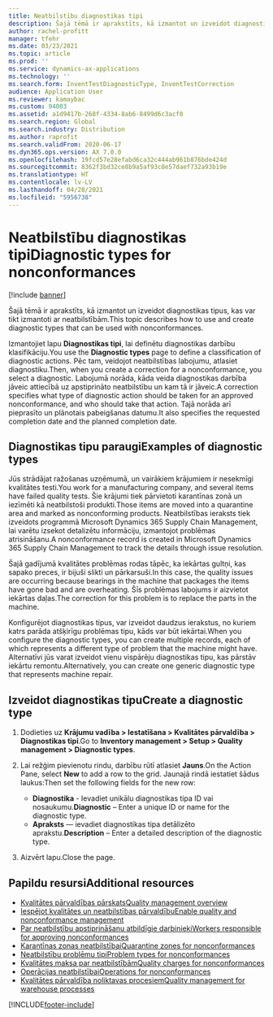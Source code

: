 ```yaml
---
title: Neatbilstību diagnostikas tipi
description: Šajā tēmā ir aprakstīts, kā izmantot un izveidot diagnostikas tipus, kas var tikt izmantoti ar neatbilstībām.
author: rachel-profitt
manager: tfehr
ms.date: 03/23/2021
ms.topic: article
ms.prod: ''
ms.service: dynamics-ax-applications
ms.technology: ''
ms.search.form: InventTestDiagnosticType, InventTestCorrection
audience: Application User
ms.reviewer: kamaybac
ms.custom: 94003
ms.assetid: a1d9417b-268f-4334-8ab6-8499d6c3acf0
ms.search.region: Global
ms.search.industry: Distribution
ms.author: raprofit
ms.search.validFrom: 2020-06-17
ms.dyn365.ops.version: AX 7.0.0
ms.openlocfilehash: 19fcd57e28efabd6ca32c444ab961b876bde424d
ms.sourcegitcommit: 8362f3bd32ce8b9a5af93c8e57daef732a93b19e
ms.translationtype: HT
ms.contentlocale: lv-LV
ms.lasthandoff: 04/28/2021
ms.locfileid: "5956738"
---
```

# <a name="diagnostic-types-for-nonconformances"></a><span data-ttu-id="ba28f-103">Neatbilstību diagnostikas tipi</span><span class="sxs-lookup"><span data-stu-id="ba28f-103">Diagnostic types for nonconformances</span></span>

[!include [banner](../includes/banner.md)]

<span data-ttu-id="ba28f-104">Šajā tēmā ir aprakstīts, kā izmantot un izveidot diagnostikas tipus, kas var tikt izmantoti ar neatbilstībām.</span><span class="sxs-lookup"><span data-stu-id="ba28f-104">This topic describes how to use and create diagnostic types that can be used with nonconformances.</span></span>

<span data-ttu-id="ba28f-105">Izmantojiet lapu **Diagnostikas tipi**, lai definētu diagnostikas darbību klasifikāciju.</span><span class="sxs-lookup"><span data-stu-id="ba28f-105">You use the **Diagnostic types** page to define a classification of diagnostic actions.</span></span> <span data-ttu-id="ba28f-106">Pēc tam, veidojot neatbilstības labojumu, atlasiet diagnostiku.</span><span class="sxs-lookup"><span data-stu-id="ba28f-106">Then, when you create a correction for a nonconformance, you select a diagnostic.</span></span> <span data-ttu-id="ba28f-107">Labojumā norāda, kāda veida diagnostikas darbība jāveic attiecībā uz apstiprināto neatbilstību un kam tā ir jāveic.</span><span class="sxs-lookup"><span data-stu-id="ba28f-107">A correction specifies what type of diagnostic action should be taken for an approved nonconformance, and who should take that action.</span></span> <span data-ttu-id="ba28f-108">Tajā norāda arī pieprasīto un plānotais pabeigšanas datumu.</span><span class="sxs-lookup"><span data-stu-id="ba28f-108">It also specifies the requested completion date and the planned completion date.</span></span>

## <a name="examples-of-diagnostic-types"></a><span data-ttu-id="ba28f-109">Diagnostikas tipu paraugi</span><span class="sxs-lookup"><span data-stu-id="ba28f-109">Examples of diagnostic types</span></span>

<span data-ttu-id="ba28f-110">Jūs strādājat ražošanas uzņēmumā, un vairākiem krājumiem ir nesekmīgi kvalitātes testi.</span><span class="sxs-lookup"><span data-stu-id="ba28f-110">You work for a manufacturing company, and several items have failed quality tests.</span></span> <span data-ttu-id="ba28f-111">Šie krājumi tiek pārvietoti karantīnas zonā un iezīmēti kā neatbilstoši produkti.</span><span class="sxs-lookup"><span data-stu-id="ba28f-111">Those items are moved into a quarantine area and marked as nonconforming products.</span></span> <span data-ttu-id="ba28f-112">Neatbilstības ieraksts tiek izveidots programmā Microsoft Dynamics 365 Supply Chain Management, lai varētu izsekot detalizētu informāciju, izmantojot problēmas atrisināšanu.</span><span class="sxs-lookup"><span data-stu-id="ba28f-112">A nonconformance record is created in Microsoft Dynamics 365 Supply Chain Management to track the details through issue resolution.</span></span>

<span data-ttu-id="ba28f-113">Šajā gadījumā kvalitātes problēmas rodas tāpēc, ka iekārtas gultņi, kas sapako preces, ir bijuši slikti un pārkarsuši.</span><span class="sxs-lookup"><span data-stu-id="ba28f-113">In this case, the quality issues are occurring because bearings in the machine that packages the items have gone bad and are overheating.</span></span> <span data-ttu-id="ba28f-114">Šīs problēmas labojums ir aizvietot iekārtas daļas.</span><span class="sxs-lookup"><span data-stu-id="ba28f-114">The correction for this problem is to replace the parts in the machine.</span></span>

<span data-ttu-id="ba28f-115">Konfigurējot diagnostikas tipus, var izveidot daudzus ierakstus, no kuriem katrs parāda atšķirīgu problēmas tipu, kāds var būt iekārtai.</span><span class="sxs-lookup"><span data-stu-id="ba28f-115">When you configure the diagnostic types, you can create multiple records, each of which represents a different type of problem that the machine might have.</span></span> <span data-ttu-id="ba28f-116">Alternatīvi jūs varat izveidot vienu vispārēju diagnostikas tipu, kas pārstāv iekārtu remontu.</span><span class="sxs-lookup"><span data-stu-id="ba28f-116">Alternatively, you can create one generic diagnostic type that represents machine repair.</span></span>

## <a name="create-a-diagnostic-type"></a><span data-ttu-id="ba28f-117">Izveidot diagnostikas tipu</span><span class="sxs-lookup"><span data-stu-id="ba28f-117">Create a diagnostic type</span></span>

1. <span data-ttu-id="ba28f-118">Dodieties uz **Krājumu vadība \> Iestatīšana \> Kvalitātes pārvaldība \> Diagnostikas tipi**.</span><span class="sxs-lookup"><span data-stu-id="ba28f-118">Go to **Inventory management \> Setup \> Quality management \> Diagnostic types**.</span></span>
1. <span data-ttu-id="ba28f-119">Lai režģim pievienotu rindu, darbību rūtī atlasiet **Jauns**.</span><span class="sxs-lookup"><span data-stu-id="ba28f-119">On the Action Pane, select **New** to add a row to the grid.</span></span> <span data-ttu-id="ba28f-120">Jaunajā rindā iestatiet šādus laukus:</span><span class="sxs-lookup"><span data-stu-id="ba28f-120">Then set the following fields for the new row:</span></span>

    - <span data-ttu-id="ba28f-121">**Diagnostika** - Ievadiet unikālu diagnostikas tipa ID vai nosaukumu.</span><span class="sxs-lookup"><span data-stu-id="ba28f-121">**Diagnostic** – Enter a unique ID or name for the diagnostic type.</span></span>
    - <span data-ttu-id="ba28f-122">**Apraksts** — ievadiet diagnostikas tipa detālizēto aprakstu.</span><span class="sxs-lookup"><span data-stu-id="ba28f-122">**Description** – Enter a detailed description of the diagnostic type.</span></span>

1. <span data-ttu-id="ba28f-123">Aizvērt lapu.</span><span class="sxs-lookup"><span data-stu-id="ba28f-123">Close the page.</span></span>

## <a name="additional-resources"></a><span data-ttu-id="ba28f-124">Papildu resursi</span><span class="sxs-lookup"><span data-stu-id="ba28f-124">Additional resources</span></span>

- [<span data-ttu-id="ba28f-125">Kvalitātes pārvaldības pārskats</span><span class="sxs-lookup"><span data-stu-id="ba28f-125">Quality management overview</span></span>](quality-management-processes.md)
- [<span data-ttu-id="ba28f-126">Iespējot kvalitātes un neatbilstības pārvaldību</span><span class="sxs-lookup"><span data-stu-id="ba28f-126">Enable quality and nonconformance management</span></span>](enable-quality-management.md)
- [<span data-ttu-id="ba28f-127">Par neatbilstību apstiprināšanu atbildīgie darbinieki</span><span class="sxs-lookup"><span data-stu-id="ba28f-127">Workers responsible for approving nonconformances</span></span>](quality-responsible-workers.md)
- [<span data-ttu-id="ba28f-128">Karantīnas zonas neatbilstībai</span><span class="sxs-lookup"><span data-stu-id="ba28f-128">Quarantine zones for nonconformances</span></span>](quality-quarantine-zones.md)
- [<span data-ttu-id="ba28f-129">Neatbilstību problēmu tipi</span><span class="sxs-lookup"><span data-stu-id="ba28f-129">Problem types for nonconformances</span></span>](quality-problem-types.md)
- [<span data-ttu-id="ba28f-130">Kvalitātes maksa par neatbilstībām</span><span class="sxs-lookup"><span data-stu-id="ba28f-130">Quality charges for nonconformances</span></span>](quality-charges.md)
- [<span data-ttu-id="ba28f-131">Operācijas neatbilstībai</span><span class="sxs-lookup"><span data-stu-id="ba28f-131">Operations for nonconformances</span></span>](quality-operations.md)
- [<span data-ttu-id="ba28f-132">Kvalitātes pārvaldība noliktavas procesiem</span><span class="sxs-lookup"><span data-stu-id="ba28f-132">Quality management for warehouse processes</span></span>](quality-management-for-warehouses-processes.md)

[!INCLUDE[footer-include](../../includes/footer-banner.md)]

